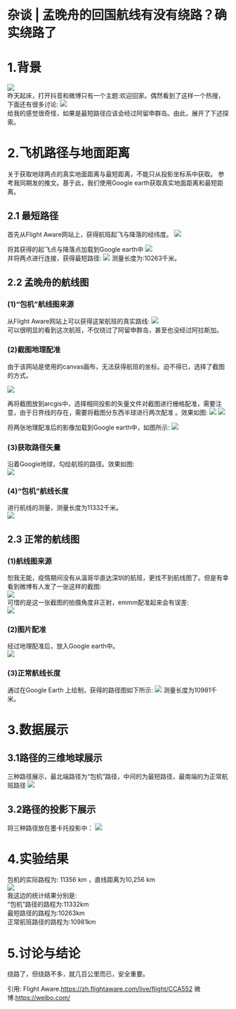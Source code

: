 # 杂谈 | 孟晚舟的回国航线有没有绕路？确实绕路了

# 1.背景
![](http://pics.landcover100.com/pics//image/20210926042749.png)  
昨天起床，打开抖音和微博只有一个主题:欢迎回家。偶然看到了这样一个热搜，下面还有很多讨论:
![](http://pics.landcover100.com/pics//image/20210926043150.png)  
给我的感觉很奇怪，如果是最短路径应该会经过阿留申群岛。由此，展开了下述探索。

# 2.飞机路径与地面距离
关于获取地球两点的真实地面距离与最短距离，不能只从投影坐标系中获取。
参考我同期发的推文。基于此，我们使用Google earth获取真实地面距离和最短距离。
## 2.1 最短路径
首先从Flight Aware网站上，获得航班起飞与降落的经纬度。
![](http://pics.landcover100.com/pics//image/20210926204900.png)  

将其获得的起飞点与降落点加载到Google earth中
![](http://pics.landcover100.com/pics//image/20210926205753.png)  
并将两点进行连接，获得最短路径: 
![](http://pics.landcover100.com/pics//image/20210926210434.png)
测量长度为:10263千米。  

## 2.2 孟晚舟的航线图
### (1)“包机”航线图来源
从Flight Aware网站上可以获得这架航班的真实路线:
![](http://pics.landcover100.com/pics//image/20210926044157.png)  
可以很明显的看到这次航班，不仅绕过了阿留申群岛，甚至也没经过阿拉斯加。
### (2)截图地理配准
由于该网站是使用的canvas画布，无法获得航班的坐标。迫不得已，选择了截图的方式。

![](http://pics.landcover100.com/pics//image/123.png)

再将截图放到arcgis中，选择相同投影的矢量文件对截图进行栅格配准，需要注意，由于日界线的存在，需要将截图分东西半球进行两次配准
。效果如图:
![](http://pics.landcover100.com/pics//image/20210926222954.png)
![](http://pics.landcover100.com/pics//image/20210926213833.png)

将两张地理配准后的影像加载到Google earth中，如图所示:
![](http://pics.landcover100.com/pics//image/20210926214812.png)

### (3)获取路径矢量
沿着Google地球，勾绘航班的路径。效果如图:  
![](http://pics.landcover100.com/pics//image/20210926045226.png)  

### (4)“包机”航线长度
进行航线的测量，测量长度为11332千米。  
![](http://pics.landcover100.com/pics//image/20210926215202.png)

## 2.3 正常的航线图
### (1)航线图来源
恕我无能，疫情期间没有从温哥华直达深圳的航班，更找不到航线图了。但是有幸看到微博有人发了一张这样的截图:  
![](http://pics.landcover100.com/pics//image/20210926045948.png)  
可惜的是这一张截图的拍摄角度非正射，emmm配准起来会有误差:    
![](http://pics.landcover100.com/pics//image/正常航线.jpg)
### (2)图片配准
经过地理配准后，放入Google earth中。  
![](http://pics.landcover100.com/pics//image/20210926220256.png) 
### (3)正常航线长度
通过在Google Earth 上绘制，获得的路径图如下所示:
![](http://pics.landcover100.com/pics//image/20210926220631.png)
测量长度为10981千米。  

# 3.数据展示
## 3.1路径的三维地球展示
三种路径展示，最北端路径为“包机”路径，中间的为最短路径，最南端的为正常航班路径
![](http://pics.landcover100.com/pics//image/20210926050844.png)
## 3.2路径的投影下展示
将三种路径放在墨卡托投影中：
![](http://pics.landcover100.com/pics//image/20210926051212.png)

# 4.实验结果
包机的实际路程为: 11356 km ，直线距离为10,256 km  
![](http://pics.landcover100.com/pics//image/20210926051344.png)  
我这边的统计结果分别是:   
“包机”路径的路程为:11332km  
最短路径的路程为:10263km  
正常航班路径的路程为:10981km  

# 5.讨论与结论
绕路了，但绕路不多，就几百公里而已，安全重要。


引用:
Flight Aware.https://zh.flightaware.com/live/flight/CCA552
微博.https://weibo.com/




